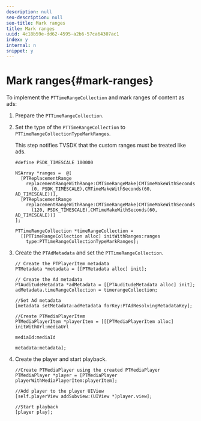 ```yaml
---
description: null
seo-description: null
seo-title: Mark ranges
title: Mark ranges
uuid: 4c18b59e-dd62-4595-a2b6-57ca64307ac1
index: y
internal: n
snippet: y
---
```


# Mark ranges{#mark-ranges}

 To implement the `PTTimeRangeCollection` and mark ranges of content as ads: 
1. Prepare the `PTTimeRangeCollection`.
1. Set the type of the `PTTimeRangeCollection` to `PTTimeRangeCollectionTypeMarkRanges`.

   This step notifies TVSDK that the custom ranges must be treated like ads.

   ```
   #define PSDK_TIMESCALE 100000 
         
   NSArray *ranges =  @[ 
     [PTReplacementRange  
       replacementRangeWithRange:CMTimeRangeMake(CMTimeMakeWithSeconds 
         (0, PSDK_TIMESCALE),CMTimeMakeWithSeconds(60, AD_TIMESCALE))], 
     [PTReplacementRange  
       replacementRangeWithRange:CMTimeRangeMake(CMTimeMakeWithSeconds 
         (120, PSDK_TIMESCALE),CMTimeMakeWithSeconds(60, AD_TIMESCALE))] 
   ]; 
         
   PTTimeRangeCollection *timeRangeCollection =  
     [[PTTimeRangeCollection alloc] initWithRanges:ranges  
       type:PTTimeRangeCollectionTypeMarkRanges];
   ```

1. Create the `PTAdMetadata` and set the `PTTimeRangeCollection`.

   ```
   // Create the PTPlayerItem metadata 
   PTMetadata *metadata = [[PTMetadata alloc] init]; 
     
   // Create the Ad metadata 
   PTAuditudeMetadata *adMetadata = [[PTAuditudeMetadata alloc] init]; 
   adMetadata.timeRangeCollection = timerangeCollection; 
     
   //Set Ad metadata 
   [metadata setMetadata:adMetadata forKey:PTAdResolvingMetadataKey]; 
     
   //Create PTMediaPlayerItem 
   PTMediaPlayerItem *playerItem = [[[PTMediaPlayerItem alloc] initWithUrl:mediaUrl 
                                                                   mediaId:mediaId 
                                                                  metadata:metadata];
   ```

1. Create the player and start playback.

   ```
   //Create PTMediaPlayer using the created PTMediaPlayer 
   PTMediaPlayer *player = [PTMediaPlayer playerWithMediaPlayerItem:playerItem]; 
     
   //Add player to the player UIView 
   [self.playerView addSubview:(UIView *)player.view]; 
     
   //Start playback 
   [player play];
   ```

